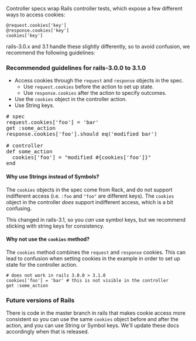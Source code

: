 Controller specs wrap Rails controller tests, which expose a few different ways
to access cookies:

    @request.cookies['key']
    @response.cookies['key']
    cookies['key']

rails-3.0.x and 3.1 handle these slightly differently, so to avoid confusion, we recommend
the following guidelines:

### Recommended guidelines for rails-3.0.0 to 3.1.0

  * Access cookies through the `request` and `response` objects in the spec.
    * Use `request.cookies` before the action to set up state.
    * Use `response.cookies` after the action to specify outcomes.
  * Use the `cookies` object in the controller action. 
  * Use String keys.

<pre>
# spec
request.cookies['foo'] = 'bar'
get :some_action
response.cookies['foo'].should eq('modified bar')

# controller
def some_action
  cookies['foo'] = "modified #{cookies['foo']}"
end
</pre>

#### Why use Strings instead of Symbols?

The `cookies` objects in the spec come from Rack, and do not support
indifferent access (i.e. `:foo` and `"foo"` are different keys). The `cookies`
object in the controller _does_ support indifferent access, which is a bit
confusing.

This changed in rails-3.1, so you _can_ use symbol keys, but we recommend
sticking with string keys for consistency.

#### Why not use the `cookies` method?

The `cookies` method combines the `request` and `response` cookies. This can
lead to confusion when setting cookies in the example in order to set up state
for the controller action. 

    # does not work in rails 3.0.0 > 3.1.0
    cookies['foo'] = 'bar' # this is not visible in the controller
    get :some_action

### Future versions of Rails

There is code in the master branch in rails that makes cookie access more
consistent so you can use the same `cookies` object before and after the action, 
and you can use String or Symbol keys. We'll update these docs accordingly when
that is released.

